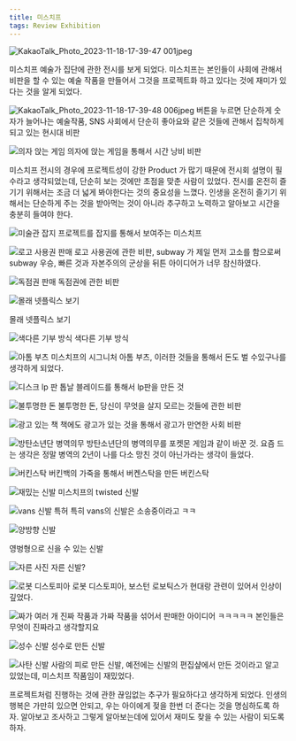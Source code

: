 ```yaml
---
title: 미스치프
tags: Review Exhibition
---
```


![KakaoTalk_Photo_2023-11-18-17-39-47 001jpeg](https://github.com/hoonjanglee/hoonjanglee.github.io/assets/50545088/59a5e95e-d2dd-4aec-91d7-ae1f848f0701)

미스치프 예술가 집단에 관한 전시를 보게 되었다. 미스치프는 본인들이 사회에 관해서 비판을 할 수 있는 예술 작품을 만들어서 그것을 프로젝트화 하고 있다는 것에 재미가 있다는 것을 알게 되었다. 

![KakaoTalk_Photo_2023-11-18-17-39-48 006jpeg](https://github.com/hoonjanglee/hoonjanglee.github.io/assets/50545088/e3230ccb-a298-45eb-a7dc-c3d28b1b4c34)
버튼을 누르면 단순하게 숫자가 늘어나는 예술작품, SNS 사회에서 단순히 좋아요와 같은 것들에 관해서 집착하게 되고 있는 현시대 비판

![의자 앉는 게임](https://github.com/hoonjanglee/hoonjanglee.github.io/assets/50545088/c5a75d8c-163d-4784-b7ba-12a231928d90)
의자에 앉는 게임을 통해서 시간 낭비 비판

미스치프 전시의 경우에 프로젝트성이 강한 Product 가 많기 때문에 전시회 설명이 필수라고 생각되었는데, 단순히 보는 것에만 초점을 맞춘 사람이 있었다. 전시를 온전히 즐기기 위해서는 조금 더 넓게 봐야한다는 것의 중요성을 느꼈다. 인생을 온전히 즐기기 위해서는 단순하게 주는 것을 받아먹는 것이 아니라 추구하고 노력하고 알아보고 시간을 충분히 들여야 한다. 

![미술관 잡지](https://github.com/hoonjanglee/hoonjanglee.github.io/assets/50545088/b52e503f-70b4-4484-977e-8863be957eae)
프로젝트를 잡지를 통해서 보여주는 미스치프

![로고 사용권 판매](https://github.com/hoonjanglee/hoonjanglee.github.io/assets/50545088/24667452-6058-43a5-a45b-a4ef9475f4d0)
로고 사용권에 관한 비판, subway 가 제일 먼저 고소를 함으로써 subway 우승, 빠른 것과 자본주의의 군상을 뒤튼 아이디어가 너무 참신하였다.

![독점권 판매](https://github.com/hoonjanglee/hoonjanglee.github.io/assets/50545088/6b621543-7e61-467e-9faf-73088614b990)
독점권에 관한 비판

![몰래 넷플릭스 보기](https://github.com/hoonjanglee/hoonjanglee.github.io/assets/50545088/45152c4c-da0f-4c8d-97b0-5650a80e6e63)

몰래 넷플릭스 보기


![색다른 기부 방식](https://github.com/hoonjanglee/hoonjanglee.github.io/assets/50545088/4fd58ffd-674c-4482-b854-f203abe35fec)
색다른 기부 방식

![아톰 부츠](https://github.com/hoonjanglee/hoonjanglee.github.io/assets/50545088/b637caa9-7707-4df9-913f-4ee359e48156)
미스치프의 시그니처 아톰 부츠, 이러한 것들을 통해서 돈도 벌 수있구나를 생각하게 되었다.

![디스크 lp 판](https://github.com/hoonjanglee/hoonjanglee.github.io/assets/50545088/842a284a-9117-4676-a5ef-071a7320c486)
톱날 블레이드를 통해서 lp판을 만든 것

![불투명한 돈](https://github.com/hoonjanglee/hoonjanglee.github.io/assets/50545088/3af19c9e-dd91-4c6f-a229-60435628970f)
불투명한 돈, 당신이 무엇을 살지 모르는 것들에 관한 비판

![광고 있는 책](https://github.com/hoonjanglee/hoonjanglee.github.io/assets/50545088/03389029-2d52-4b79-b9ec-0008a54251ba)
책에도 광고가 있는 것을 통해서 광고가 만연한 사회 비판

![방탄소년단 병역의무](https://github.com/hoonjanglee/hoonjanglee.github.io/assets/50545088/7bd0215d-73aa-45f7-8b9a-2c65d5fac013)
방탄소년단의 병역의무를 포켓몬 게임과 같이 바꾼 것. 요즘 드는 생각은 정말 병역의 2년이 나를 다소 망친 것이 아닌가라는 생각이 들었다.

![버킨스탁](https://github.com/hoonjanglee/hoonjanglee.github.io/assets/50545088/70f9612c-6ea4-4537-ae5b-22969c06d5e6)
버킨백의 가죽을 통해서 버켄스탁을 만든 버킨스탁

![재밌는 신발](https://github.com/hoonjanglee/hoonjanglee.github.io/assets/50545088/160c36ad-1006-407b-9f94-6a684caeba0e)
미스치프의 twisted 신발

![vans 신발 특허](https://github.com/hoonjanglee/hoonjanglee.github.io/assets/50545088/54dd6215-2d45-41b3-a833-aec457c0e7f7)
특히 vans의 신발은 소송중이라고 ㅋㅋ

![양방향 신발](https://github.com/hoonjanglee/hoonjanglee.github.io/assets/50545088/eda52f77-126e-4068-9533-b1c1d3fecb3c)

영벙형으로 신을 수 있는 신발


![자른 사진](https://github.com/hoonjanglee/hoonjanglee.github.io/assets/50545088/ff2a41c5-e336-4bb1-92d1-7a00eb5d7358)
자른 신발?

![로봇 디스토피아](https://github.com/hoonjanglee/hoonjanglee.github.io/assets/50545088/474d680f-2b43-421c-a036-48f94add6a6c)
로봇 디스토피아, 보스턴 로보틱스가 현대랑 관련이 있어서 인상이 깊었다.

![짜가 여러 개](https://github.com/hoonjanglee/hoonjanglee.github.io/assets/50545088/bfab6b64-e5b1-4b66-ba5a-9c7adfb94420)
진짜 작품과 가짜 작품을 섞어서 판매한 아이디어 ㅋㅋㅋㅋㅋ 본인들은 무엇이 진짜라고 생각할지요

![성수 신발](https://github.com/hoonjanglee/hoonjanglee.github.io/assets/50545088/83381dd4-789c-40bf-908d-b69f1bcea084)
성수로 만든 신발

![사탄 신발](https://github.com/hoonjanglee/hoonjanglee.github.io/assets/50545088/47c21e57-8c5d-41c7-a212-1abac5ea2b7d)
사람의 피로 만든 신발, 예전에는 신발의 편집샾에서 만든 것이라고 알고 있었는데, 미스치프 작품임이 재밌었다.

프로젝트처럼 진행하는 것에 관한 끊임없는 추구가 필요하다고 생각하게 되었다. 인생의 행복은 가만히 있으면 안되고, 우는 아이에게 젖을 한번 더 준다는 것을 명심하도록 하자. 알아보고 조사하고 그렇게 알아보는데에 있어서 재미도 찾을 수 있는 사람이 되도록 하자.